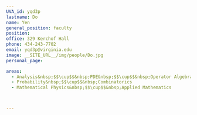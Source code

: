 ```yaml
---
UVA_id: yqd3p
lastname: Do
name: Yen
general_position: faculty
position:
office: 329 Kerchof Hall
phone: 434-243-7702
email: yqd3p@virginia.edu
image: __SITE_URL__/img/people/Do.jpg
personal_page:

areas:
  - Analysis&nbsp;$$\cup$$&nbsp;PDE&nbsp;$$\cup$$&nbsp;Operator Algebras
  - Probability&nbsp;$$\cup$$&nbsp;Combinatorics
  - Mathematical Physics&nbsp;$$\cup$$&nbsp;Applied Mathematics



---
```

